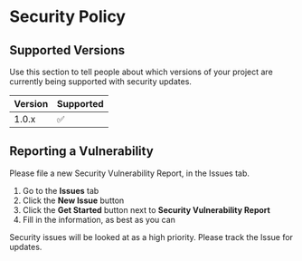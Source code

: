 # Security Policy

## Supported Versions

Use this section to tell people about which versions of your project are
currently being supported with security updates.

| Version | Supported          |
| ------- | ------------------ |
| 1.0.x   | :white_check_mark: |

## Reporting a Vulnerability

Please file a new Security Vulnerability Report, in the Issues tab.
1. Go to the **Issues** tab
1. Click the **New Issue** button
1. Click the **Get Started** button next to **Security Vulnerability Report**
1. Fill in the information, as best as you can

Security issues will be looked at as a high priority. Please track the Issue for updates.
